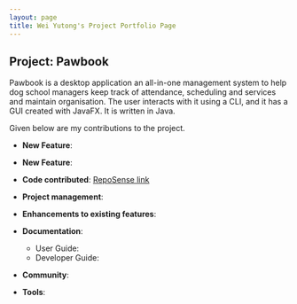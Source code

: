 ```yaml
---
layout: page
title: Wei Yutong's Project Portfolio Page
---
```


## Project: Pawbook

Pawbook is a desktop application an all-in-one management system to help dog school managers keep track of attendance, 
scheduling and services and maintain organisation. The user interacts with it using a CLI, and it has a GUI created with 
JavaFX. It is written in Java.

Given below are my contributions to the project.

* **New Feature**:

* **New Feature**: 

* **Code contributed**: [RepoSense link](https://nus-cs2103-ay2021s2.github.io/tp-dashboard/?search=&sort=groupTitle&sortWithin=title&since=2021-02-19&timeframe=commit&mergegroup=&groupSelect=groupByRepos&breakdown=false&tabOpen=true&tabType=authorship&zFR=false&tabAuthor=kouyk&tabRepo=AY2021S2-CS2103T-T10-1%2Ftp%5Bmaster%5D&authorshipIsMergeGroup=false&authorshipFileTypes=)

* **Project management**:
  
* **Enhancements to existing features**:
 
* **Documentation**:
  * User Guide:
  * Developer Guide:
  
* **Community**:
 
* **Tools**:
